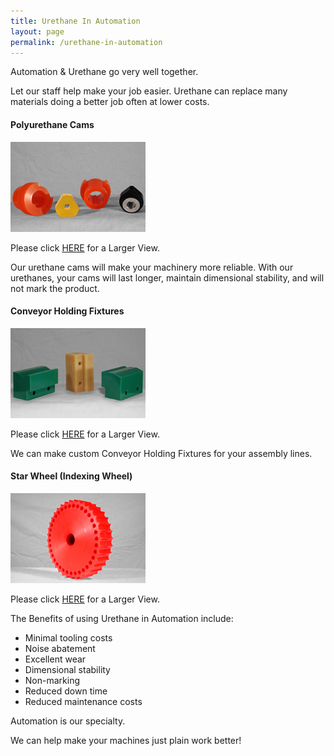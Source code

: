 ```yaml
---
title: Urethane In Automation
layout: page
permalink: /urethane-in-automation
---
```


Automation & Urethane go very well together.

Let our staff help make your job easier. Urethane can replace many materials doing a better job often at lower costs.

#### Polyurethane Cams

![Urethane Cams](img/cams3.jpg)

Please click [HERE](img/cams6.jpg) for a Larger View.

Our urethane cams will make your machinery more reliable. With our urethanes, your cams will last longer, maintain dimensional stability, and will not mark the product.

#### Conveyor Holding Fixtures

![Conveyor Holding Fixture](img/conveyerholdingfixtures3.1.jpg)

Please click [HERE](img/conveyerholdingfixtures6.jpg) for a Larger View.

We can make custom Conveyor Holding Fixtures for your assembly lines.

#### Star Wheel (Indexing Wheel)

![Star Wheel Indexing Wheel](img/R3.jpg)

Please click [HERE](img/R6.jpg) for a Larger View.

The Benefits of using Urethane in Automation include:

- Minimal tooling costs
- Noise abatement
- Excellent wear
- Dimensional stability
- Non-marking
- Reduced down time
- Reduced maintenance costs

Automation is our specialty.

We can help make your machines just plain work better!
